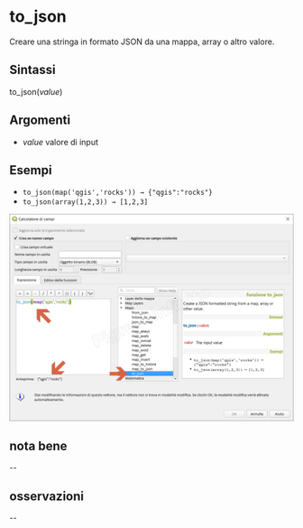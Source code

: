 # to_json

Creare una stringa in formato JSON da una mappa, array o altro valore.

## Sintassi

to_json(_value_)

## Argomenti

* _value_ valore di input

## Esempi

* `to_json(map('qgis','rocks')) → {"qgis":"rocks"}`
* `to_json(array(1,2,3)) → [1,2,3]`

![](../../img/maps/to_json/to_json_01.png)

## nota bene

--

## osservazioni

--
